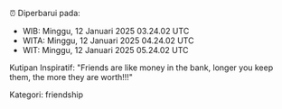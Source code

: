 ⏰ Diperbarui pada:
- WIB: Minggu, 12 Januari 2025 03.24.02 UTC
- WITA: Minggu, 12 Januari 2025 04.24.02 UTC
- WIT: Minggu, 12 Januari 2025 05.24.02 UTC

Kutipan Inspiratif:
"Friends are like money in the bank, longer you keep them, the more they are worth!!!"


Kategori: friendship

